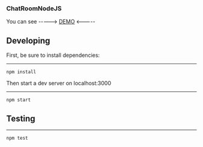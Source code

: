 ### ChatRoomNodeJS

You can see -----> [DEMO](https://chienchatroom.herokuapp.com/) <-----

## Developing

First, be sure to install dependencies:

---
    npm install

Then start a dev server on localhost:3000

---
    npm start

## Testing

---
    npm test

